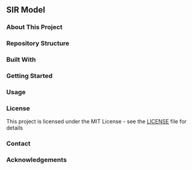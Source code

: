 ## SIR Model
### About This Project

### Repository Structure

### Built With

### Getting Started

### Usage

### License
This project is licensed under the MIT License - see the [LICENSE](LICENSE) file for details

### Contact

### Acknowledgements
